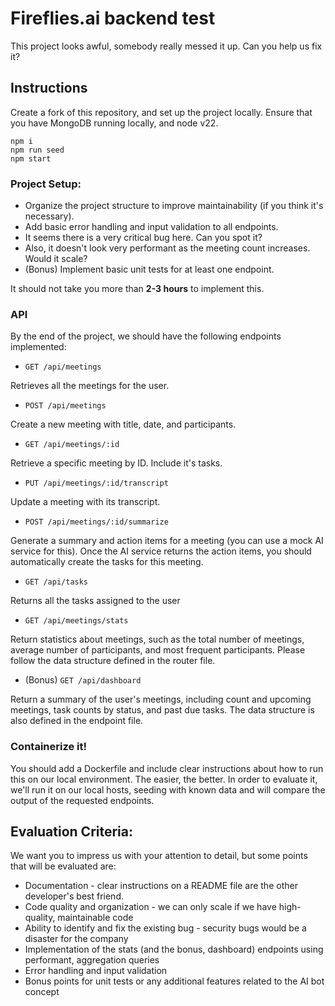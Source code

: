 # Fireflies.ai backend test

This project looks awful, somebody really messed it up. Can you help us fix it?

## Instructions

Create a fork of this repository, and set up the project locally. 
Ensure that you have MongoDB running locally, and node v22.

```
npm i
npm run seed
npm start
```

### Project Setup:

* Organize the project structure to improve maintainability (if you think it's necessary).
* Add basic error handling and input validation to all endpoints.
* It seems there is a very critical bug here. Can you spot it?
* Also, it doesn't look very performant as the meeting count increases. Would it scale?
* (Bonus) Implement basic unit tests for at least one endpoint.

It should not take you more than **2-3 hours** to implement this.


### API

By the end of the project, we should have the following endpoints implemented:

* `GET /api/meetings`

Retrieves all the meetings for the user.

* `POST /api/meetings`

Create a new meeting with title, date, and participants.

* `GET /api/meetings/:id`

Retrieve a specific meeting by ID. Include it's tasks.

* `PUT /api/meetings/:id/transcript`

Update a meeting with its transcript.

* `POST /api/meetings/:id/summarize`

Generate a summary and action items for a meeting (you can use a mock AI service for this).
Once the AI service returns the action items, you should automatically create the tasks for this meeting.

* `GET /api/tasks`

Returns all the tasks assigned to the user

* `GET /api/meetings/stats`

Return statistics about meetings, such as the total number of meetings, average number of participants, and most frequent participants.
Please follow the data structure defined in the router file.

* (Bonus) `GET /api/dashboard`

Return a summary of the user's meetings, including count and upcoming meetings, task counts by status, and past due tasks. The data structure is also defined in the endpoint file.


### Containerize it!

You should add a Dockerfile and include clear instructions about how to run this on our local environment. The easier, the better. In order to evaluate it, we'll run it on our local hosts, seeding with known data and will compare the output of the requested endpoints.


## Evaluation Criteria:

We want you to impress us with your attention to detail, but some points that will be evaluated are:

* Documentation - clear instructions on a README file are the other developer's best friend.
* Code quality and organization - we can only scale if we have high-quality, maintainable code
* Ability to identify and fix the existing bug - security bugs would be a disaster for the company
* Implementation of the stats (and the bonus, dashboard) endpoints using performant, aggregation queries
* Error handling and input validation
* Bonus points for unit tests or any additional features related to the AI bot concept
